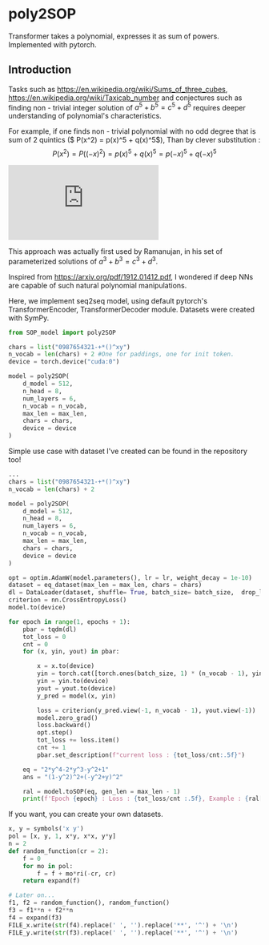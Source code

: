 # poly2SOP
Transformer takes a polynomial, expresses it as sum of powers.  Implemented with pytorch.

## Introduction


Tasks such as https://en.wikipedia.org/wiki/Sums_of_three_cubes, https://en.wikipedia.org/wiki/Taxicab_number and conjectures such as finding non - trivial integer solution of $a^5 + b^5 = c^5 + d^5$ requires deeper understanding of polynomial's characteristics. 

For example, if one finds non - trivial polynomial with no odd degree that is sum of 2 quintics ($ P(x^2) = p(x)^5 + q(x)^5$), Than by clever substitution :
$$
P(x^2) = P((-x)^2) = p(x)^5 + q(x)^5 = p(-x)^5 + q(-x)^5
$$

![\Large x=\frac{-b\pm\sqrt{b^2-4ac}}{2a}](https://latex.codecogs.com/svg.latex?x%3D%5Cfrac%7B-b%5Cpm%5Csqrt%7Bb%5E2-4ac%7D%7D%7B2a%7D)

This approach was actually first used by Ramanujan, in his set of parameterized solutions of $a^3 + b^3 = c^3 +d^3$.

Inspired from https://arxiv.org/pdf/1912.01412.pdf, I wondered if deep NNs are capable of such natural polynomial manipulations.

Here, we implement seq2seq model, using default pytorch's TransformerEncoder, TransformerDecoder module. Datasets were created with SymPy.

```python
from SOP_model import poly2SOP

chars = list("0987654321-+*()^xy")
n_vocab = len(chars) + 2 #One for paddings, one for init token.
device = torch.device("cuda:0")

model = poly2SOP(
    d_model = 512,
    n_head = 8,
    num_layers = 6,
    n_vocab = n_vocab, 
    max_len = max_len, 
    chars = chars,
    device = device
)
```



Simple use case with dataset I've created can be found in the repository too!

```python
...
chars = list("0987654321-+*()^xy")
n_vocab = len(chars) + 2

model = poly2SOP(
    d_model = 512,
    n_head = 8,
    num_layers = 6,
    n_vocab = n_vocab, 
    max_len = max_len, 
    chars = chars,
    device = device
)

opt = optim.AdamW(model.parameters(), lr = lr, weight_decay = 1e-10)
dataset = eq_dataset(max_len = max_len, chars = chars)
dl = DataLoader(dataset, shuffle= True, batch_size= batch_size,  drop_last= True, num_workers = 3)
criterion = nn.CrossEntropyLoss()
model.to(device)

for epoch in range(1, epochs + 1):
    pbar = tqdm(dl)
    tot_loss = 0
    cnt = 0
    for (x, yin, yout) in pbar:

        x = x.to(device)
        yin = torch.cat([torch.ones(batch_size, 1) * (n_vocab - 1), yin], dim = 1).long()
        yin = yin.to(device)
        yout = yout.to(device)
        y_pred = model(x, yin)

        loss = criterion(y_pred.view(-1, n_vocab - 1), yout.view(-1))
        model.zero_grad()
        loss.backward()
        opt.step()
        tot_loss += loss.item()
        cnt += 1
        pbar.set_description(f"current loss : {tot_loss/cnt:.5f}")

    eq = "2*y^4-2*y^3-y^2+1"
    ans = "(1-y^2)^2+(-y^2+y)^2"

    ral = model.toSOP(eq, gen_len = max_len - 1)
    print(f'Epoch {epoch} : Loss : {tot_loss/cnt :.5f}, Example : {ral[0]}')

```



If you want, you can create your own datasets. 



```python
x, y = symbols('x y')
pol = [x, y, 1, x*y, x*x, y*y]
n = 2
def random_function(cr = 2):
    f = 0
    for mo in pol:
        f = f + mo*ri(-cr, cr)
    return expand(f)

# Later on...
f1, f2 = random_function(), random_function()
f3 = f1**n + f2**n
f4 = expand(f3)
FILE_x.write(str(f4).replace(' ', '').replace('**', '^') + '\n')
FILE_y.write(str(f3).replace(' ', '').replace('**', '^') + '\n')

```

